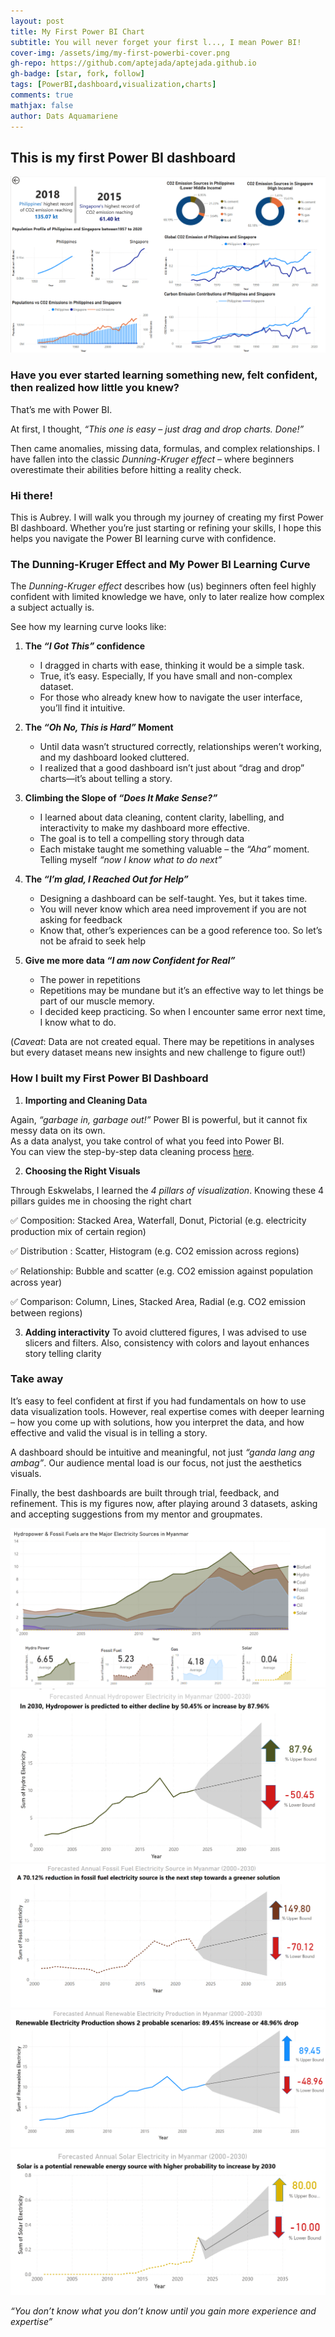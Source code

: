 ```yaml
---
layout: post
title: My First Power BI Chart
subtitle: You will never forget your first l..., I mean Power BI!
cover-img: /assets/img/my-first-powerbi-cover.png
gh-repo: https://github.com/aptejada/aptejada.github.io
gh-badge: [star, fork, follow]
tags: [PowerBI,dashboard,visualization,charts]
comments: true
mathjax: false
author: Dats Aquamariene
---
```



## This is my first Power BI dashboard
![my-first-powerbi](/assets/img/my-first-powerbi.png)


### Have you ever started learning something new, felt confident, then realized how little you knew? 

That’s me with Power BI.

At first, I thought, _“This one is easy – just drag and drop charts. Done!”_

Then came anomalies, missing data, formulas, and complex relationships. I have fallen into the classic _*Dunning-Kruger effect*_ – where beginners overestimate their abilities before hitting a reality check. 

### Hi there! 

This is Aubrey. I will walk you through my journey of creating my first Power BI dashboard. Whether you’re just starting or refining your skills, I hope this helps you navigate the Power BI learning curve with confidence.

### The Dunning-Kruger Effect and My Power BI Learning Curve

The _*Dunning-Kruger effect*_ describes how (us) beginners often feel highly confident with limited knowledge we have, only to later realize how complex a subject actually is.

See how my learning curve looks like: <br>

1.	**The _“I Got This”_ confidence** <br>
    - I dragged in charts with ease, thinking it would be a simple task. <br>
    - True, it’s easy. Especially, If you have small and non-complex dataset. <br>
    - For those who already knew how to navigate the user interface, you’ll find it intuitive. <br>

2.	**The _“Oh No, This is Hard”_ Moment** <br>
    - Until data wasn’t structured correctly, relationships weren’t working, and my dashboard looked cluttered.<br>
    - I realized that a good dashboard isn’t just about “drag and drop” charts—it’s about telling a story. <br>
    
3.	**Climbing the Slope of _“Does It Make Sense?”_**
    - I learned about data cleaning, content clarity, labelling, and interactivity to make my dashboard more effective. <br>
    - The goal is to tell a compelling story through data <br>
    - Each mistake taught me something valuable – the _“Aha”_ moment. Telling myself _“now I know what to do next”_ <br>
    
5.	**The _“I’m glad, I Reached Out for Help”_**
    - Designing a dashboard can be self-taught. Yes, but it takes time.<br>
    - You will never know which area need improvement if you are not asking for feedback <br>
    - Know that, other’s experiences can be a good reference too. So let’s not be afraid to seek help <br>
    
6.	**Give me more data _“I am now Confident for Real”_**
    - The power in repetitions <br>
    - Repetitions may be mundane but it’s an effective way to let things be part of our muscle memory. <br>
    - I decided keep practicing. So when I encounter same error next time, I know what to do. <br>

(_Caveat_: Data are not created equal. There may be repetitions in analyses but every dataset means new insights and new challenge to figure out!)

### How I built my First Power BI Dashboard

1.	**Importing and Cleaning Data**

Again, _“garbage in, garbage out!”_ Power BI is powerful, but it cannot fix messy data on its own. <br> As a data analyst, you take control of what you feed into Power BI. <br>You can view the step-by-step data cleaning process [here](https://github.com/aptejada/aptejada.github.io/blob/master/_posts/2025-02-02-dab-data-cleaning.md).

2.	**Choosing the Right Visuals**

Through Eskwelabs, I learned the _4 pillars of visualization_. Knowing these 4 pillars guides me in choosing the right chart

:white_check_mark: Composition: Stacked Area, Waterfall, Donut, Pictorial (e.g. electricity production mix of certain region)

:white_check_mark: Distribution : Scatter, Histogram (e.g. CO2 emission across regions)

:white_check_mark: Relationship: Bubble and scatter (e.g. CO2 emission against population across year)

:white_check_mark: Comparison: Column, Lines, Stacked Area, Radial (e.g. CO2 emission between regions)


3.	**Adding interactivity**
To avoid cluttered figures, I was advised to use slicers and filters. Also, consistency with colors and layout enhances story telling clarity

### Take away

It’s easy to feel confident at first if you had fundamentals on how to use data visualization tools. However, real expertise comes with deeper learning – how you come up with solutions, how you interpret the data, and how effective and valid the visual is in telling a story.

A dashboard should be intuitive and meaningful, not just _“ganda lang ang ambag”_. Our audience mental load is our focus, not just the aesthetics visuals.


Finally, the best dashboards are built through trial, feedback, and refinement. This is my figures now, after playing around 3 datasets, asking and accepting suggestions from my mentor and groupmates.

![electricity](/assets/img/electricity.png)
![forecast1](/assets/img/forecast1.png)
![forecast2](/assets/img/forecast2.png)
![forecast3](/assets/img/forecast3.png)
![forecast4](/assets/img/forecast4.png)

_“You don’t know what you don’t know until you gain more experience and expertise”_






